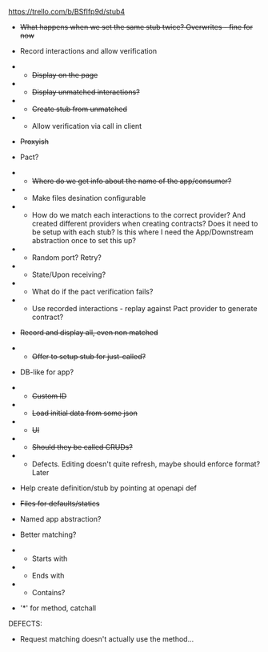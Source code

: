 https://trello.com/b/BSfIfp9d/stub4

- ~~What happens when we set the same stub twice? Overwrites - fine for now~~

- Record interactions and allow verification
- - ~~Display on the page~~
- - ~~Display unmatched interactions?~~
- - ~~Create stub from unmatched~~
- - Allow verification via call in client

- ~~Proxyish~~

- Pact?
- - ~~Where do we get info about the name of the app/consumer?~~
- - Make files desination configurable
- - How do we match each interactions to the correct provider? And created different providers when creating contracts? Does it need to be setup with each stub? Is this where I need the App/Downstream abstraction once to set this up?
- - Random port? Retry?
- - State/Upon receiving?
- - What do if the pact verification fails?
- - Use recorded interactions - replay against Pact provider to generate contract?

- ~~Record and display all, even non matched~~
- - ~~Offer to setup stub for just-called?~~

- DB-like for app?
- - ~~Custom ID~~
- - ~~Load initial data from some json~~
- - ~~UI~~
- - ~~Should they be called CRUDs?~~
- - Defects. Editing doesn't quite refresh, maybe should enforce format? Later

- Help create definition/stub by pointing at openapi def

- ~~Files for defaults/statics~~

- Named app abstraction?

- Better matching?
- - Starts with
- - Ends with
- - Contains?

- '\*' for method, catchall

DEFECTS:

- Request matching doesn't actually use the method...
